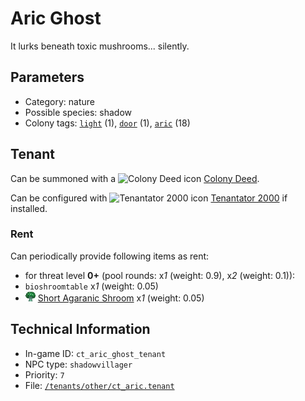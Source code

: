 # Aric Ghost

It lurks beneath toxic mushrooms... silently.

## Parameters

- Category: nature
- Possible species: shadow
- Colony tags: [`light`](https://ceterai.github.io/MyEnternia/Wiki/Tags/Light) (1), [`door`](https://ceterai.github.io/MyEnternia/Wiki/Tags/Door) (1), [`aric`](https://ceterai.github.io/MyEnternia/Wiki/Tags/Aric) (18)

## Tenant

Can be summoned with a <img src="https://starbounder.org/mediawiki/images/9/93/Colony_Deed.gif" alt="Colony Deed icon" width="9.6" height="15"/> [Colony Deed](https://starbounder.org/Colony_Deed).

Can be configured with <img src="https://steamuserimages-a.akamaihd.net/ugc/920304477977773128/D47BB0FD18E520B722C013CEDE14AC017779D44C/" alt="Tenantator 2000 icon" width="16" height="16"/> [Tenantator 2000](https://steamcommunity.com/sharedfiles/filedetails/?id=1405753979) if installed.

### Rent

Can periodically provide following items as rent:

- for threat level **0+** (pool rounds: x*1* (weight: 0.9), x*2* (weight: 0.1)):
- `bioshroomtable` x*1* (weight: 0.05)
- <img src="https://raw.githubusercontent.com/Ceterai/Enternia/main/objects/biome/alterash_prime/shrooms/agaranic/ct_agaranic5.png" alt="Short Agaranic Shroom icon" loading="lazy" width="auto" height="16px"/> [Short Agaranic Shroom](https://ceterai.github.io/MyEnternia/Wiki/ShortAgaranicShroom) x*1* (weight: 0.05)

## Technical Information

- In-game ID: `ct_aric_ghost_tenant`
- NPC type: `shadowvillager`
- Priority: `7`
- File: [`/tenants/other/ct_aric.tenant`](https://github.com/Ceterai/Enternia/blob/main/tenants/other/ct_aric.tenant)
